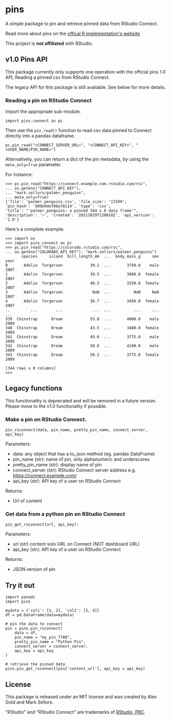 # pins

A simple package to pin and retrieve pinned data from RStudio Connect.

Read more about pins on the [offical R implementation's website](https://pins.rstudio.com)

This project is **not affiliated** with RStudio.

## v1.0 Pins API

This package currently only supports one operation with the official pins 1.0 API,
Reading a pinned csv from RStudio Connect.

The legacy API for this package is still available. See below for more details.

### Reading a pin on RStudio Connect

import the appropriate sub-module.

```
import pins.connect as pc
```

Then use the `pin_read()` function to read csv data pinned to Connect directly into a pandas dataframe.

```
pc.pin_read("<CONNECT_SERVER_URL>", "<CONNECT_API_KEY>", "<USER_NAME/PIN_NAME>")
```

Alternatively, you can return a dict of the pin metadata, by using the `meta_only=True` parameter.

For instance:

```
>>> pc.pin_read("https://connect.example.com.rstudio.com/rsc", 
... os.getenv("CONNECT_API_KEY"), 
... "mark.sellors/palmer_penguins",
... meta_only=True)
{'file': 'palmer_penguins.csv', 'file_size': '17299', 
'pin_hash': '809e9def88e78114', 'type': 'csv',
'title': "'palmer_penguins: a pinned 344 x 8 data frame'",
'description': '~', 'created': '20211029T120018Z', 'api_version': '1.0'}
```

Here's a complete example:

```
>>> import os
>>> import pins.connect as pc
>>> pc.pin_read("https://colorado.rstudio.com/rsc", 
... os.getenv("COLORADO_API_KEY"), "mark.sellors/palmer_penguins")
       species     island  bill_length_mm  ...  body_mass_g     sex  year
0       Adelie  Torgersen            39.1  ...       3750.0    male  2007
1       Adelie  Torgersen            39.5  ...       3800.0  female  2007
2       Adelie  Torgersen            40.3  ...       3250.0  female  2007
3       Adelie  Torgersen             NaN  ...          NaN     NaN  2007
4       Adelie  Torgersen            36.7  ...       3450.0  female  2007
..         ...        ...             ...  ...          ...     ...   ...
339  Chinstrap      Dream            55.8  ...       4000.0    male  2009
340  Chinstrap      Dream            43.5  ...       3400.0  female  2009
341  Chinstrap      Dream            49.6  ...       3775.0    male  2009
342  Chinstrap      Dream            50.8  ...       4100.0    male  2009
343  Chinstrap      Dream            50.2  ...       3775.0  female  2009

[344 rows x 8 columns]
>>> 
```

## Legacy functions

This functionality is deprecated and will be removed in a future version.
Please move to the v1.0 functionality if possible.

### Make a pin on RStudio Connect.

```
pin_rsconnect(data, pin_name, pretty_pin_name, connect_server, api_key)
```
  
Parameters:

* data: any object that has a to_json method (eg. pandas DataFrame)
* pin_name (str): name of pin, only alphanumeric and underscores
* pretty_pin_name (str): display name of pin
* connect_server (str): RStudio Connect server address e.g. https://connect.example.com/
* api_key (str): API key of a user on RStudio Connect
      
Returns:

* Url of content
  

### Get data from a python pin on RStudio Connect

```
pin_get_rsconnect(url, api_key):
```

Parameters:

* url (str) content solo URL on Connect (NOT dashboard URL)
* api_key (str): API key of a user on RStudio Connect
      
Returns:

* JSON version of pin


## Try it out

```
import panads
import pins

mydata = {'col1': [1, 2], 'col2': [3, 4]}
df = pd.DataFrame(data=mydata)

# pin the data to connect
pin = pins.pin_rsconnect(
    data = df, 
    pin_name = "my_pin_7788", 
    pretty_pin_name = "Python Pin", 
    connect_server = connect_server, 
    api_key = api_key
)

# retrieve the pinned data
pins.pin_get_rsconnect(pin['content_url'], api_key = api_key)
```

## License

This package is released under an MIT license and was created by Alex Gold and Mark Sellors.

"RStudio" and "RStudio Connect" are trademarks of [RStudio, PBC](https://rstudio.com).

